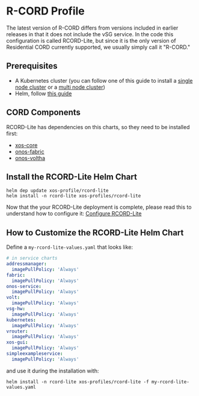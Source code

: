 # R-CORD Profile

The latest version of R-CORD differs from versions included in earlier
releases in that it does not include the vSG service. In the code this
configuration is called RCORD-Lite, but since it is the only version
of Residential CORD currently supported, we usually simply call it
"R-CORD."

## Prerequisites

- A Kubernetes cluster (you can follow one of this guide to install a [single
  node cluster](../../prereqs/k8s-single-node.md) or a [multi node
  cluster](../../prereqs/k8s-multi-node.md))
- Helm, follow [this guide](../../prereqs/helm.md)

## CORD Components

RCORD-Lite has dependencies on this charts, so they need to be installed first:

- [xos-core](../../charts/xos-core.md)
- [onos-fabric](../../charts/onos.md#onos-fabric)
- [onos-voltha](../../charts/onos.md#onos-voltha)

## Install the RCORD-Lite Helm Chart

```shell
helm dep update xos-profile/rcord-lite
helm install -n rcord-lite xos-profiles/rcord-lite
```

Now that the your RCORD-Lite deployment is complete, please read this 
to understand how to configure it: [Configure RCORD-Lite](configuration.md)

## How to Customize the RCORD-Lite Helm Chart

Define a `my-rcord-lite-values.yaml` that looks like:

```yaml
# in service charts
addressmanager:
  imagePullPolicy: 'Always'
fabric:
  imagePullPolicy: 'Always'
onos-service:
  imagePullPolicy: 'Always'
volt:
  imagePullPolicy: 'Always'
vsg-hw:
  imagePullPolicy: 'Always'
kubernetes:
  imagePullPolicy: 'Always'
vrouter:
  imagePullPolicy: 'Always'
xos-gui:
  imagePullPolicy: 'Always'
simpleexampleservice:
  imagePullPolicy: 'Always'
```

and use it during the installation with:

```shell
helm install -n rcord-lite xos-profiles/rcord-lite -f my-rcord-lite-values.yaml
```

